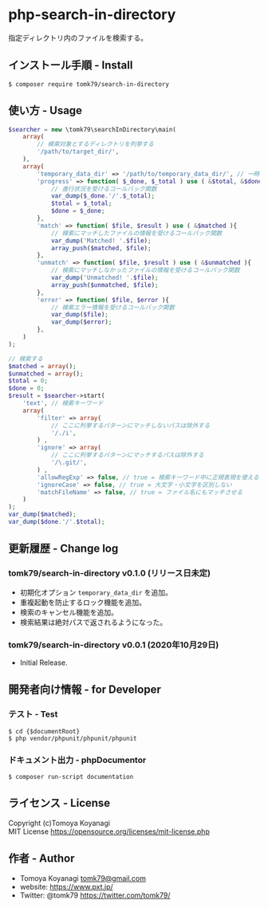 # php-search-in-directory
指定ディレクトリ内のファイルを検索する。



## インストール手順 - Install

```
$ composer require tomk79/search-in-directory
```


## 使い方 - Usage

```php
$searcher = new \tomk79\searchInDirectory\main(
    array(
        // 検索対象とするディレクトリを列挙する
        '/path/to/target_dir/',
    ),
    array(
        'temporary_data_dir' => '/path/to/temporary_data_dir/', // 一時データ保存ディレクトリ(任意)
        'progress' => function( $_done, $_total ) use ( &$total, &$done ){
            // 進行状況を受けるコールバック関数
            var_dump($_done.'/'.$_total);
            $total = $_total;
            $done = $_done;
        },
        'match' => function( $file, $result ) use ( &$matched ){
            // 検索にマッチしたファイルの情報を受けるコールバック関数
            var_dump('Matched! '.$file);
            array_push($matched, $file);
        },
        'unmatch' => function( $file, $result ) use ( &$unmatched ){
            // 検索にマッチしなかったファイルの情報を受けるコールバック関数
            var_dump('Unmatched! '.$file);
            array_push($unmatched, $file);
        },
        'error' => function( $file, $error ){
            // 検索エラー情報を受けるコールバック関数
            var_dump($file);
            var_dump($error);
        },
    )
);

// 検索する
$matched = array();
$unmatched = array();
$total = 0;
$done = 0;
$result = $searcher->start(
    'text', // 検索キーワード
    array(
        'filter' => array(
            // ここに列挙するパターンにマッチしないパスは除外する
            '/./i',
        ) ,
        'ignore' => array(
            // ここに列挙するパターンにマッチするパスは除外する
            '/\.git/',
        ) ,
        'allowRegExp' => false, // true = 検索キーワード中に正規表現を使えるようにする
        'ignoreCase' => false, // true = 大文字・小文字を区別しない
        'matchFileName' => false, // true = ファイル名にもマッチさせる
    )
);
var_dump($matched);
var_dump($done.'/'.$total);
```



## 更新履歴 - Change log

### tomk79/search-in-directory v0.1.0 (リリース日未定)

- 初期化オプション `temporary_data_dir` を追加。
- 重複起動を防止するロック機能を追加。
- 検索のキャンセル機能を追加。
- 検索結果は絶対パスで返されるようになった。

### tomk79/search-in-directory v0.0.1 (2020年10月29日)

- Initial Release.


## 開発者向け情報 - for Developer

### テスト - Test

```
$ cd {$documentRoot}
$ php vendor/phpunit/phpunit/phpunit
```


### ドキュメント出力 - phpDocumentor

```
$ composer run-script documentation
```


## ライセンス - License

Copyright (c)Tomoya Koyanagi<br />
MIT License https://opensource.org/licenses/mit-license.php


## 作者 - Author

- Tomoya Koyanagi <tomk79@gmail.com>
- website: <https://www.pxt.jp/>
- Twitter: @tomk79 <https://twitter.com/tomk79/>
